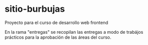 # sitio-burbujas
Proyecto para el curso de desarrollo web frontend

En la rama "entregas" se recopilan las entregas a modo de trabájos prácticos para la aprobación de las áreas del curso.
